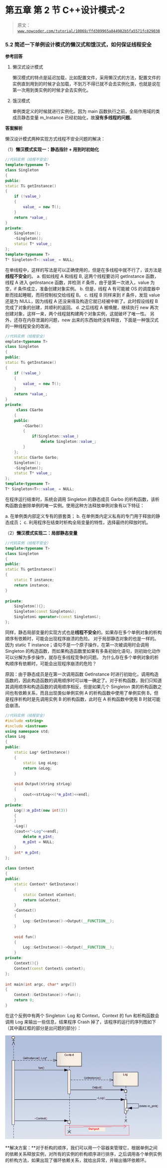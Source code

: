 # 第五章 第 2 节 C++设计模式-2

> 原文：[`www.nowcoder.com/tutorial/10069/ffd309965a844982b5fa5571fc829038`](https://www.nowcoder.com/tutorial/10069/ffd309965a844982b5fa5571fc829038)

### 5.2 简述一下单例设计模式的懒汉式和饿汉式，如何保证线程安全

**参考回答**

1.  懒汉式设计模式

    懒汉模式的特点是延迟加载，比如配置文件，采用懒汉式的方法，配置文件的实例直到用到的时候才会加载，不到万不得已就不会去实例化类，也就是说在第一次用到类实例的时候才会去实例化。

2.  饿汉模式

    单例类定义的时候就进行实例化。因为 main 函数执行之前，全局作用域的类成员静态变量 m_Instance 已经初始化，故**没有多线程的问题**。

**答案解析**

懒汉设计模式两种实现方式线程不安全问题的解决：

（1）**懒汉模式实现一：静态指针 + 用到时初始化**

```cpp
//代码实例（线程不安全）
template<typename T>
class Singleton
{
public:
static T& getInstance()
{
    if (!value_)
    {
        value_ = new T();
    }
    return *value_;
}
private:
    Singleton();
    ~Singleton();
    static T* value_;
};
template<typename T>
T* Singleton<T>::value_ = NULL;
```

在单线程中，这样的写法是可以正确使用的，但是在多线程中就不行了，该方法是**线程不安全**的。
a. 假如线程 A 和线程 B, 这两个线程要访问 getInstance 函数，线程 A 进入 getInstance 函数，并检测 if 条件，由于是第一次进入，value 为空，if 条件成立，准备创建对象实例。
b. 但是，线程 A 有可能被 OS 的调度器中断而挂起睡眠，而将控制权交给线程 B。
c. 线程 B 同样来到 if 条件，发现 value 还是为 NULL，因为线程 A 还没来得及构造它就已经被中断了。此时假设线程 B 完成了对象的创建，并顺利的返回。
d. 之后线程 A 被唤醒，继续执行 new 再次创建对象，这样一来，两个线程就构建两个对象实例，这就破坏了唯一性。
另外，还存在内存泄漏的问题，new 出来的东西始终没有释放，下面是一种饿汉式的一种线程安全的改进。

```cpp
//代码实例（线程安全）
emplate<typename T>
class Singleton
{
public:
static T& getInstance()
{
    if (!value_)
    {
        value_ = new T();
    }
    return *value_;
}
private:
     class CGarbo     
    {    
    public:    
        ~CGarbo()    
        {    
            if(Singleton::value_)    
                delete Singleton::value_;    
        }    
    };    
    static CGarbo Garbo;    
    Singleton();
    ~Singleton();
    static T* value_;
};
template<typename T>
T* Singleton<T>::value_ = NULL;
```

在程序运行结束时，系统会调用 Singleton 的静态成员 Garbo 的析构函数，该析构函数会删除单例的唯一实例。使用这种方法释放单例对象有以下特征：

a. 在单例类内部定义专有的嵌套类；
b. 在单例类内定义私有的专门用于释放的静态成员；
c. 利用程序在结束时析构全局变量的特性，选择最终的释放时机。

（2）**懒汉模式实现二：局部静态变量**

```cpp
//代码实例（线程不安全）
template<typename T>
class Singleton
{
public:
static T& getInstance() 
{
    static T instance;
    return instance;
}

private:
    Singleton(){};
    Singleton(const Singleton&);
    Singleton& operator=(const Singleton&);
};
```

同样，静态局部变量的实现方式也是**线程不安全**的。如果存在多个单例对象的析构顺序有依赖时，可能会出现程序崩溃的危险。
对于局部静态对象的也是一样的。因为 static T instance；语句不是一个原子操作，在第一次被调用时会调用 Singleton 的构造函数，而如果构造函数里如果有多条初始化语句，则初始化动作可以分解为多步操作，就存在多线程竞争的问题。
为什么存在多个单例对象的析构顺序有依赖时，可能会出现程序崩溃的危险？

原因：由于静态成员是在第一次调用函数 GetInstance 时进行初始化，调用构造函数的，因此构造函数的调用顺序时可以唯一确定了。对于析构函数，我们只知道其调用顺序和构造函数的调用顺序相反，但是如果几个 Singleton 类的析构函数之间也有依赖关系，而且出现类似单例实例 A 的析构函数中使用了单例实例 B，但是程序析构时是先调用实例 B 的析构函数，此时在 A 析构函数中使用 B 时就可能会崩溃。

```cpp
//代码实例（线程安全）
#include <string>
#include <iostream>
using namespace std;
class Log
{
public:
    static Log* GetInstance()
    {
        static Log oLog;
        return &oLog;
    }

    void Output(string strLog)
    {
        cout<<strLog<<(*m_pInt)<<endl;
    }
private:
    Log():m_pInt(new int(3))
    {
    }
    ~Log()
    {cout<<"~Log"<<endl;
        delete m_pInt;
        m_pInt = NULL;
    }
    int* m_pInt;
};

class Context
{
public:
    static Context* GetInstance()
    {
        static Context oContext;
        return &oContext;
    }
    ~Context()
    {
        Log::GetInstance()->Output(__FUNCTION__);
    }

    void fun()
    {
        Log::GetInstance()->Output(__FUNCTION__);
    }
private:
    Context(){}
    Context(const Context& context);
};

int main(int argc, char* argv[])
{
    Context::GetInstance()->fun();
    return 0;
}
```

在这个反例中有两个 Singleton: Log 和 Context，Context 的 fun 和析构函数会调用 Log 来输出一些信息，结果程序 Crash 掉了，该程序的运行的序列图如下（其中画红框的部分是出问题的部分）：

![单例模式程序运行序列图](img/12f0c223a3b8c834bbed0c9b9fc68226.png)

**解决方案：**对于析构的顺序，我们可以用一个容器来管理它，根据单例之间的依赖关系释放实例，对所有的实例的析构顺序进行排序，之后调用各个单例实例的析构方法，如果出现了循环依赖关系，就给出异常，并输出循环依赖环。